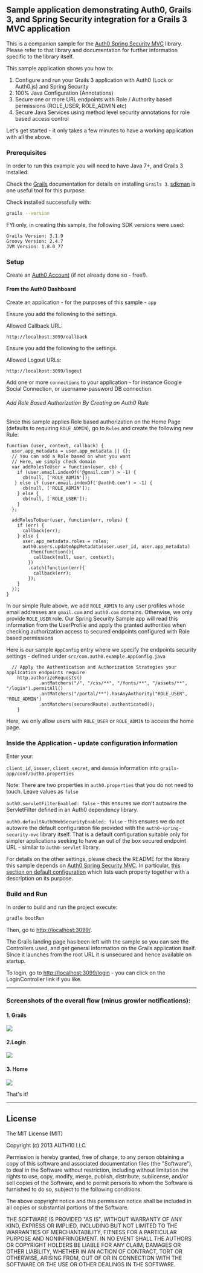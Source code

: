 ## Sample application demonstrating Auth0, Grails 3, and Spring Security integration for a Grails 3 MVC application

This is a companion sample for the [Auth0 Spring Security MVC](https://github.com/auth0/auth0-spring-security-mvc) library.
Please refer to that library and documentation for further information specific to the library itself.

This sample application shows you how to:

 1. Configure and run your Grails 3 application with Auth0 (Lock or Auth0.js) and Spring Security
 2. 100% Java Configuration (Annotations)
 3. Secure one or more URL endpoints with Role / Authority based permissions (ROLE_USER, ROLE_ADMIN etc)
 4. Secure Java Services using method level security annotations for role based access control

Let's get started - it only takes a few minutes to have a working application with all the above.

### Prerequisites

In order to run this example you will need to have Java 7+, and Grails 3 installed.

Check the [Grails](https://grails.org/) documentation for details on installing `Grails 3`.
[sdkman](http://sdkman.io/) is one useful tool for this purpose.

Check installed successfully with:

```sh
grails --version
```

FYI only, in creating this sample, the following SDK versions were used:

 ```
Grails Version: 3.1.9
Groovy Version: 2.4.7
JVM Version: 1.8.0_77
 ```

### Setup

Create an [Auth0 Account](https://auth0.com) (if not already done so - free!).


#### From the Auth0 Dashboard

Create an application - for the purposes of this sample - `app`

Ensure you add the following to the settings.

Allowed Callback URL:

```
http://localhost:3099/callback
```

Ensure you add the following to the settings.

Allowed Logout URLs:

```
http://localhost:3099/logout
```

Add one or more `connections` to your application - for instance Google Social Connection,
or username-password DB connection.


###### Add Role Based Authorization By Creating an Auth0 Rule


Since this sample applies Role based authorization on the Home Page (defaults to requiring `ROLE_ADMIN`), go to `Rules`
and create the following new Rule:

```
function (user, context, callback) {
  user.app_metadata = user.app_metadata || {};
  // You can add a Role based on what you want
  // Here, we simply check domain
  var addRolesToUser = function(user, cb) {
    if (user.email.indexOf('@gmail.com') > -1) {
      cb(null, ['ROLE_ADMIN']);
   } else if (user.email.indexOf('@auth0.com') > -1) {
      cb(null, ['ROLE_ADMIN']);
    } else {
      cb(null, ['ROLE_USER']);
    }
  };

  addRolesToUser(user, function(err, roles) {
    if (err) {
      callback(err);
    } else {
      user.app_metadata.roles = roles;
      auth0.users.updateAppMetadata(user.user_id, user.app_metadata)
        .then(function(){
          callback(null, user, context);
        })
        .catch(function(err){
          callback(err);
        });
    }
  });
}
```

In our simple Rule above, we add `ROLE_ADMIN` to any user profiles whose email addresses are `gmail.com` and `auth0.com` domains.
Otherwise, we only provide `ROLE_USER` role. Our Spring Security Sample app will read this information from the UserProfile and apply
the granted authorities when checking authorization access to secured endpoints configured with Role based permissions

Here is our sample `AppConfig` entry where we specify the endpoints security settings -
defined under `src/com.auth0.example.AppConfig.java`


```
  // Apply the Authentication and Authorization Strategies your application endpoints require
    http.authorizeRequests()
            .antMatchers("/", "/css/**", "/fonts/**", "/assets/**", "/login").permitAll()
            .antMatchers("/portal/**").hasAnyAuthority("ROLE_USER", "ROLE_ADMIN")
            .antMatchers(securedRoute).authenticated();
    }
```

Here, we only allow users with `ROLE_USER` or `ROLE_ADMIN` to access the home page.


### Inside the Application - update configuration information

Enter your:

`client_id`, `issuer`, `client_secret`, and `domain` information into `grails-app/conf/auth0.properties`

Note: There are two properties in `auth0.properties` that you do not need to touch. Leave values as `false`

`auth0.servletFilterEnabled: false` - this ensures we don't autowire the ServletFilter defined in an Auth0 dependency
library.

`auth0.defaultAuth0WebSecurityEnabled: false` - this ensures we do not autowire the default configuration file
provided with the `auth0-spring-security-mvc` library itself. That is a default configuration suitable only for
simpler applications seeking to have an out of the box secured endpoint URL - similar to `auth0-servlet` library.

For details on the other settings, please check the README for the library this sample depends on  [Auth0 Spring Security MVC](https://github.com/auth0/auth0-spring-security-mvc).
In particular, [this section on default configuration](https://github.com/auth0/auth0-spring-security-mvc#default-configuration) which lists each property together with a
description on its purpose.

### Build and Run

In order to build and run the project execute:

```sh
gradle bootRun
```

Then, go to [http://localhost:3099/](http://localhost:3099/).

The Grails landing page has been left with the sample so you can see the Controllers used, and get general information
on the Grails application itself. Since it launches from the root URL it is unsecured and hence available on startup.

To login, go to [http://localhost:3099/login](http://localhost:3099/login) - you can click on the LoginController link if you like.

---

### Screenshots of the overall flow (minus growler notifications):


#### 1. Grails

![](img/3.grails.jpg)

#### 2.Login

![](img/1.login.jpg)

#### 3. Home

![](img/2.home.jpg)

That's it!

---


## License

The MIT License (MIT)

Copyright (c) 2013 AUTH10 LLC

Permission is hereby granted, free of charge, to any person obtaining a copy
of this software and associated documentation files (the "Software"), to deal
in the Software without restriction, including without limitation the rights
to use, copy, modify, merge, publish, distribute, sublicense, and/or sell
copies of the Software, and to permit persons to whom the Software is
furnished to do so, subject to the following conditions:

The above copyright notice and this permission notice shall be included in
all copies or substantial portions of the Software.

THE SOFTWARE IS PROVIDED "AS IS", WITHOUT WARRANTY OF ANY KIND, EXPRESS OR
IMPLIED, INCLUDING BUT NOT LIMITED TO THE WARRANTIES OF MERCHANTABILITY,
FITNESS FOR A PARTICULAR PURPOSE AND NONINFRINGEMENT. IN NO EVENT SHALL THE
AUTHORS OR COPYRIGHT HOLDERS BE LIABLE FOR ANY CLAIM, DAMAGES OR OTHER
LIABILITY, WHETHER IN AN ACTION OF CONTRACT, TORT OR OTHERWISE, ARISING FROM,
OUT OF OR IN CONNECTION WITH THE SOFTWARE OR THE USE OR OTHER DEALINGS IN
THE SOFTWARE.
